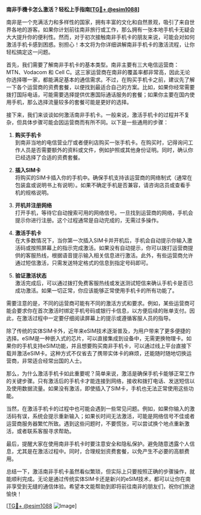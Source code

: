 **南非手機卡怎么激活？轻松上手指南[[TG💪+ @esim1088](https://t.me/s/esim1088)]**

南非是一个充满活力和多样性的国家，拥有丰富的文化和自然景观，吸引了来自世界各地的游客。如果你计划前往南非旅行或工作，那么拥有一张本地手机卡无疑会大大提升你的便利性。然而，对于初次接触南非手机卡的朋友来说，可能会对如何激活手机卡感到困惑。别担心！本文将为你详细讲解南非手机卡的激活流程，让你轻松搞定这一问题。

首先，我们需要了解南非手机卡的基本类型。南非主要有三大电信运营商：MTN、Vodacom 和 Cell C。这三家运营商在南非的覆盖率都非常高，因此无论你选择哪一家，都能满足基本的通信需求。不过，在购买手机卡之前，建议先了解一下各个运营商的资费套餐，以便找到最适合自己的方案。比如，如果你经常需要拨打国际电话，可能需要选择提供优惠国际通话服务的套餐；如果你主要在国内使用手机，那么选择流量较多的套餐可能是更好的选择。

接下来，我们来谈谈如何激活南非手机卡。一般来说，激活手机卡的过程并不复杂，但具体步骤可能会因运营商而有所不同。以下是一些通用的步骤：

1. **购买手机卡**  
   到南非当地的电信营业厅或者便利店购买一张手机卡。在购买时，记得询问工作人员是否需要额外的资料或文件，例如护照或其他身份证明。同时，确认你已经选择了合适的资费套餐。

2. **插入SIM卡**  
   将购买的SIM卡插入你的手机中。确保手机支持该运营商的网络制式（通常在包装盒或说明书上有说明）。如果不确定手机是否兼容，请咨询店员或查看手机的规格说明。

3. **开机并注册网络**  
   打开手机，等待它自动搜索可用的网络信号。一旦找到运营商的网络，手机会提示你进行注册。这个过程通常是自动完成的，无需过多操作。

4. **激活手机卡**  
   在大多数情况下，当你第一次插入SIM卡并开机后，手机会自动提示你输入激活码或按照屏幕上的指示完成激活。如果没有自动提示，你可以拨打运营商提供的客服热线，根据语音提示输入相关信息进行激活。此外，有些运营商允许通过短信激活，只需发送特定格式的信息到指定号码即可。

5. **验证激活状态**  
   激活完成后，可以通过拨打免费客服热线或发送测试短信来确认手机卡是否已成功激活。如果一切正常，你应该能够正常使用手机卡的所有功能了。

需要注意的是，不同的运营商可能有不同的激活方式和要求。例如，某些运营商可能会要求你在首次激活时绑定手机号码或银行卡信息，以方便后续的账单支付。因此，在激活过程中一定要仔细阅读屏幕上的提示或遵循客服人员的指导。

除了传统的实体SIM卡外，近年来eSIM技术逐渐普及，为用户带来了更多便捷的选择。eSIM是一种嵌入式的芯片，可以直接集成到设备中，无需更换物理卡。如果你的手机支持eSIM功能，并且想要购买南非手机卡，可以通过线上平台直接下载并激活eSIM卡。这种方式不仅省去了携带实体卡的麻烦，还能随时随地切换运营商，非常适合经常出国的人士。

那么，为什么激活手机卡如此重要呢？简单来说，激活是确保手机卡能够正常工作的关键步骤。只有激活后的手机卡才能连接到网络，接收和拨打电话、发送短信以及使用数据流量。如果没有激活，即使插入了SIM卡，手机也无法正常使用这些功能。

当然，在激活手机卡的过程中也可能会遇到一些常见问题。例如，如果你输入的激活码有误，系统会提示重新输入；如果长时间无法激活，可能是网络信号不佳或者运营商服务器繁忙所致。遇到这些问题时，不要慌张，可以尝试换个地点重新激活，或者联系客服寻求帮助。

最后，提醒大家在使用南非手机卡时要注意安全和隐私保护。避免随意透露个人信息，尤其是在激活过程中。同时，合理规划资费套餐，以免产生不必要的高额费用。

总结一下，激活南非手机卡虽然看似繁琐，但实际上只要按照正确的步骤操作，就能顺利完成。无论是通过传统实体SIM卡还是新兴的eSIM技术，都可以让你在南非享受到无缝的通信体验。希望本文能帮助到即将前往南非的朋友们，祝你们旅途愉快！

[[TG💪+ @esim1088](https://t.me/s/esim1088) ![Image](https://i.postimg.cc/4NQfJmqS/Snipaste-2025-05-13-00-14-12.png)]